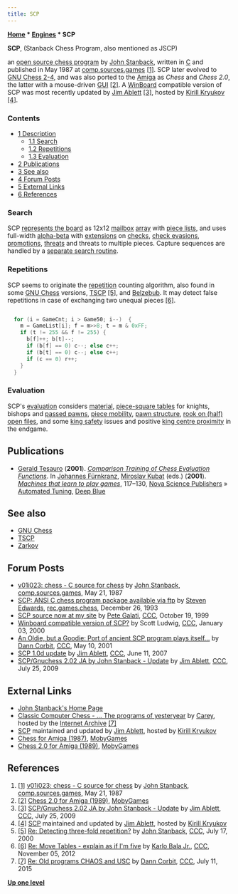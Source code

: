 ```yaml
---
title: SCP
---
```

**[Home](Home "Home") \* [Engines](Engines "Engines") \* SCP**


**SCP**, (Stanback Chess Program, also mentioned as JSCP)  

an [open source chess program](Category:Open_Source "Category:Open Source") by [John Stanback](John_Stanback "John Stanback"), written in [C](C "C") and published in May 1987 at [comp.sources.games](Computer_Chess_Forums "Computer Chess Forums") <a id="cite-note-1" href="#cite-ref-1">[1]</a>. SCP later evolved to [GNU Chess 2-4](GNU_Chess "GNU Chess"), and was also ported to the [Amiga](Amiga "Amiga") as *Chess* and *Chess 2.0*, the latter with a mouse-driven [GUI](GUI "GUI") <a id="cite-note-2" href="#cite-ref-2">[2]</a>. A [WinBoard](WinBoard "WinBoard") compatible version of SCP was most recently updated by [Jim Ablett](Jim_Ablett "Jim Ablett") <a id="cite-note-3" href="#cite-ref-3">[3]</a>, hosted by [Kirill Kryukov](Kirill_Kryukov "Kirill Kryukov") <a id="cite-note-4" href="#cite-ref-4">[4]</a>.



### Contents


* [1 Description](#description)
	+ [1.1 Search](#search)
	+ [1.2 Repetitions](#repetitions)
	+ [1.3 Evaluation](#evaluation)
* [2 Publications](#publications)
* [3 See also](#see-also)
* [4 Forum Posts](#forum-posts)
* [5 External Links](#external-links)
* [6 References](#references)






### Search


SCP [represents the board](Board_Representation "Board Representation") as 12x12 [mailbox](Mailbox "Mailbox") [array](Array "Array") with [piece lists](Piece-Lists "Piece-Lists"), and uses full-width [alpha-beta](Alpha-Beta "Alpha-Beta") with [extensions](Extensions "Extensions") on [checks](Check "Check"), [check evasions](Check_Extensions "Check Extensions"), [promotions](Promotions "Promotions"), [threats](Mate_Threat_Extensions "Mate Threat Extensions") and threats to multiple pieces. Capture sequences are handled by a [separate search routine](Quiescence_Search "Quiescence Search"). 




### Repetitions


SCP seems to originate the [repetition](Repetitions "Repetitions") counting algorithm, also found in some [GNU Chess](GNU_Chess "GNU Chess") versions, [TSCP](TSCP "TSCP") <a id="cite-note-5" href="#cite-ref-5">[5]</a>, and [Belzebub](Belzebub "Belzebub"). It may detect false repetitions in case of exchanging two unequal pieces <a id="cite-note-6" href="#cite-ref-6">[6]</a>.




```C++

  for (i = GameCnt; i > Game50; i--)  {
    m = GameList[i]; f = m>>8; t = m & 0xFF;
    if (t != 255 && f != 255) {
      b[f]++; b[t]--;
      if (b[f] == 0) c--; else c++;
      if (b[t] == 0) c--; else c++;
      if (c == 0) r++;
    }
  }

```

### Evaluation


SCP's [evaluation](Evaluation "Evaluation") considers [material](Material "Material"), [piece-square tables](Piece-Square_Tables "Piece-Square Tables") for knights, bishops and [passed pawns](Passed_Pawn "Passed Pawn"), [piece mobility](Mobility "Mobility"), [pawn structure](Pawn_Structure "Pawn Structure"), [rook on (half) open files](Rook_on_Open_File "Rook on Open File"), and some [king safety](King_Safety "King Safety") issues and positive [king centre proximity](King_Centralization "King Centralization") in the endgame.



## Publications


* [Gerald Tesauro](Gerald_Tesauro "Gerald Tesauro") (**2001**). *[Comparison Training of Chess Evaluation Functions](http://dl.acm.org/citation.cfm?id=644397)*. In [Johannes Fürnkranz](Johannes_F%C3%BCrnkranz "Johannes Fürnkranz"), [Miroslav Kubat](Miroslav_Kubat "Miroslav Kubat") (eds.) (**2001**). *[Machines that learn to play games](index.php?title=Thttps://www.novapublishers.com/catalog/product_info.php%3Fproducts_id%3D720&action=edit&redlink=1 "Thttps://www.novapublishers.com/catalog/product info.php?products id=720 (page does not exist)")*, 117–130, [Nova Science Publishers](https://en.wikipedia.org/wiki/Nova_Science_Publishers) » [Automated Tuning](Automated_Tuning "Automated Tuning"), [Deep Blue](Deep_Blue "Deep Blue")


## See also


* [GNU Chess](GNU_Chess "GNU Chess")
* [TSCP](TSCP "TSCP")
* [Zarkov](Zarkov "Zarkov")


## Forum Posts


* [v01i023: chess - C source for chess](https://groups.google.com/d/msg/comp.sources.games/zs_1mrpdseE/YL2yGrzoXrEJ) by [John Stanback](John_Stanback "John Stanback"), [comp.sources.games](Computer_Chess_Forums "Computer Chess Forums"), May 21, 1987
* [SCP: ANSI C chess program package available via ftp](https://groups.google.com/d/msg/rec.games.chess/HG6FoUy9K18/YqrV-dNZhoUJ) by [Steven Edwards](Steven_Edwards "Steven Edwards"), [rec.games.chess](Computer_Chess_Forums "Computer Chess Forums"), December 26, 1993
* [SCP source now at my site](https://www.stmintz.com/ccc/index.php?id=74307) by [Pete Galati](index.php?title=Pete_Galati&action=edit&redlink=1 "Pete Galati (page does not exist)"), [CCC](CCC "CCC"), October 19, 1999
* [Winboard compatible version of SCP?](https://www.stmintz.com/ccc/index.php?id=85776) by Scott Ludwig, [CCC](CCC "CCC"), January 03, 2000
* [An Oldie, but a Goodie: Port of ancient SCP program plays itself...](https://www.stmintz.com/ccc/index.php?id=169105) by [Dann Corbit](Dann_Corbit "Dann Corbit"), [CCC](CCC "CCC"), May 10, 2001
* [SCP 1.0d update](http://www.talkchess.com/forum/viewtopic.php?t=14436) by [Jim Ablett](Jim_Ablett "Jim Ablett"), [CCC](CCC "CCC"), June 11, 2007
* [SCP/Gnuchess 2.02 JA by John Stanback - Update](http://www.talkchess.com/forum/viewtopic.php?t=29106) by [Jim Ablett](Jim_Ablett "Jim Ablett"), [CCC](CCC "CCC"), July 25, 2009


## External Links


* [John Stanback's Home Page](http://john.stanback.net/)
* [Classic Computer Chess - ... The programs of yesteryear](http://web.archive.org/web/20071221115817/http://classicchess.googlepages.com/Chess.htm) by [Carey](Carey_Bloodworth "Carey Bloodworth"), hosted by the [Internet Archive](https://en.wikipedia.org/wiki/Internet_Archive) <a id="cite-note-7" href="#cite-ref-7">[7]</a>
* [SCP](http://kirr.homeunix.org/chess/engines/Jim%20Ablett/SCP/) maintained and updated by [Jim Ablett](Jim_Ablett "Jim Ablett"), hosted by [Kirill Kryukov](Kirill_Kryukov "Kirill Kryukov")
* [Chess for Amiga (1987)](http://www.mobygames.com/game/chess_______), [MobyGames](https://en.wikipedia.org/wiki/MobyGames)
* [Chess 2.0 for Amiga (1989)](http://www.mobygames.com/game/amiga/chess-20), [MobyGames](https://en.wikipedia.org/wiki/MobyGames)


## References


1. <a id="cite-ref-1" href="#cite-note-1">[1]</a> [v01i023: chess - C source for chess](https://groups.google.com/d/msg/comp.sources.games/zs_1mrpdseE/YL2yGrzoXrEJ) by [John Stanback](John_Stanback "John Stanback"), [comp.sources.games](Computer_Chess_Forums "Computer Chess Forums"), May 21, 1987
2. <a id="cite-ref-2" href="#cite-note-2">[2]</a> [Chess 2.0 for Amiga (1989)](http://www.mobygames.com/game/amiga/chess-20), [MobyGames](https://en.wikipedia.org/wiki/MobyGames)
3. <a id="cite-ref-3" href="#cite-note-3">[3]</a> [SCP/Gnuchess 2.02 JA by John Stanback - Update](http://www.talkchess.com/forum/viewtopic.php?t=29106) by [Jim Ablett](Jim_Ablett "Jim Ablett"), [CCC](CCC "CCC"), July 25, 2009
4. <a id="cite-ref-4" href="#cite-note-4">[4]</a> [SCP](http://kirr.homeunix.org/chess/engines/Jim%20Ablett/SCP/) maintained and updated by [Jim Ablett](Jim_Ablett "Jim Ablett"), hosted by [Kirill Kryukov](Kirill_Kryukov "Kirill Kryukov")
5. <a id="cite-ref-5" href="#cite-note-5">[5]</a> [Re: Detecting three-fold repetition?](https://www.stmintz.com/ccc/index.php?id=119911) by [John Stanback](John_Stanback "John Stanback"), [CCC](CCC "CCC"), July 17, 2000
6. <a id="cite-ref-6" href="#cite-note-6">[6]</a> [Re: Move Tables - explain as if I'm five](http://www.talkchess.com/forum/viewtopic.php?topic_view=threads&p=490672&t=45846) by [Karlo Bala Jr.](Karlo_Balla "Karlo Balla"), [CCC](CCC "CCC"), November 05, 2012
7. <a id="cite-ref-7" href="#cite-note-7">[7]</a> [Re: Old programs CHAOS and USC](http://www.talkchess.com/forum/viewtopic.php?t=56938&start=2) by [Dann Corbit](Dann_Corbit "Dann Corbit"), [CCC](CCC "CCC"), July 11, 2015

**[Up one level](Engines "Engines")**







 
